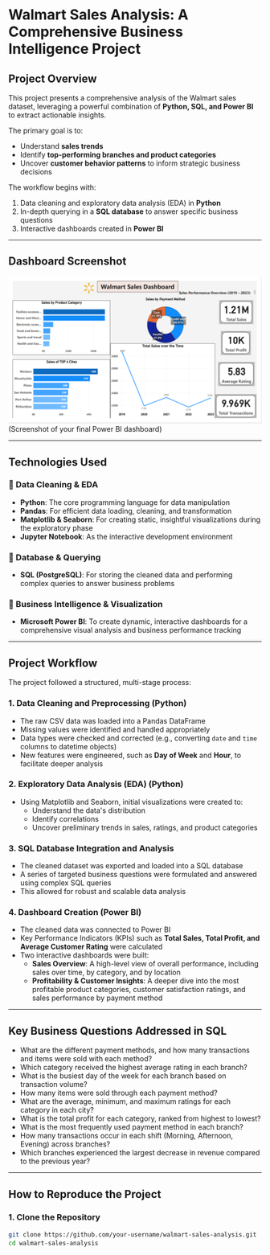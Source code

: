 # Walmart Sales Analysis: A Comprehensive Business Intelligence Project  

## Project Overview  
This project presents a comprehensive analysis of the Walmart sales dataset, leveraging a powerful combination of **Python, SQL, and Power BI** to extract actionable insights.  

The primary goal is to:  
- Understand **sales trends**  
- Identify **top-performing branches and product categories**  
- Uncover **customer behavior patterns** to inform strategic business decisions  

The workflow begins with:  
1. Data cleaning and exploratory data analysis (EDA) in **Python**  
2. In-depth querying in a **SQL database** to answer specific business questions  
3. Interactive dashboards created in **Power BI**  

---

## Dashboard Screenshot
![Power BI Walmart Sales Dashboard](Screenshot.png)
(Screenshot of your final Power BI dashboard)  

---

## Technologies Used  

### 🔹 Data Cleaning & EDA  
- **Python**: The core programming language for data manipulation  
- **Pandas**: For efficient data loading, cleaning, and transformation  
- **Matplotlib & Seaborn**: For creating static, insightful visualizations during the exploratory phase  
- **Jupyter Notebook**: As the interactive development environment  

### 🔹 Database & Querying  
- **SQL (PostgreSQL)**: For storing the cleaned data and performing complex queries to answer business problems  

### 🔹 Business Intelligence & Visualization  
- **Microsoft Power BI**: To create dynamic, interactive dashboards for a comprehensive visual analysis and business performance tracking  

---

## Project Workflow  
The project followed a structured, multi-stage process:  

### 1. Data Cleaning and Preprocessing (Python)  
- The raw CSV data was loaded into a Pandas DataFrame  
- Missing values were identified and handled appropriately  
- Data types were checked and corrected (e.g., converting `date` and `time` columns to datetime objects)  
- New features were engineered, such as **Day of Week** and **Hour**, to facilitate deeper analysis  

### 2. Exploratory Data Analysis (EDA) (Python)  
- Using Matplotlib and Seaborn, initial visualizations were created to:  
  - Understand the data's distribution  
  - Identify correlations  
  - Uncover preliminary trends in sales, ratings, and product categories  

### 3. SQL Database Integration and Analysis  
- The cleaned dataset was exported and loaded into a SQL database  
- A series of targeted business questions were formulated and answered using complex SQL queries  
- This allowed for robust and scalable data analysis  

### 4. Dashboard Creation (Power BI)  
- The cleaned data was connected to Power BI  
- Key Performance Indicators (KPIs) such as **Total Sales, Total Profit, and Average Customer Rating** were calculated  
- Two interactive dashboards were built:  
  - **Sales Overview**: A high-level view of overall performance, including sales over time, by category, and by location  
  - **Profitability & Customer Insights**: A deeper dive into the most profitable product categories, customer satisfaction ratings, and sales performance by payment method  

---

## Key Business Questions Addressed in SQL  

- What are the different payment methods, and how many transactions and items were sold with each method?  
- Which category received the highest average rating in each branch?  
- What is the busiest day of the week for each branch based on transaction volume?  
- How many items were sold through each payment method?  
- What are the average, minimum, and maximum ratings for each category in each city?  
- What is the total profit for each category, ranked from highest to lowest?  
- What is the most frequently used payment method in each branch?  
- How many transactions occur in each shift (Morning, Afternoon, Evening) across branches?  
- Which branches experienced the largest decrease in revenue compared to the previous year?  

---

## How to Reproduce the Project  

### 1. Clone the Repository  
```bash
git clone https://github.com/your-username/walmart-sales-analysis.git
cd walmart-sales-analysis
